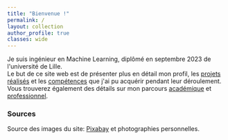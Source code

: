 ```yaml
---
title: "Bienvenue !"
permalink: /
layout: collection
author_profile: true
classes: wide
---
```


Je suis ingénieur en Machine Learning, diplômé en septembre 2023 de l'université de Lille.  
Le but de ce site web est de présenter plus en détail mon profil, les [projets réalisés](https://kyn76.github.io/projects/) et les [compétences](https://kyn76.github.io/skills/) que j'ai pu acquérir pendant leur déroulement.  
Vous trouverez également des détails sur mon parcours [académique](https://kyn76.github.io/studies/) et [professionnel](https://kyn76.github.io/experience/).  
   
### Sources
Source des images du site: [Pixabay](https://pixabay.com) et photographies personnelles.